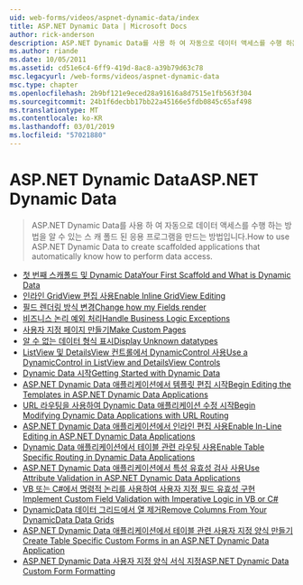 ```yaml
---
uid: web-forms/videos/aspnet-dynamic-data/index
title: ASP.NET Dynamic Data | Microsoft Docs
author: rick-anderson
description: ASP.NET Dynamic Data를 사용 하 여 자동으로 데이터 액세스를 수행 하는 방법을 알 수 있는 스 캐 폴드 된 응용 프로그램을 만드는 방법입니다.
ms.author: riande
ms.date: 10/05/2011
ms.assetid: cd51e6c4-6ff9-419d-8ac8-a39b79d63c78
msc.legacyurl: /web-forms/videos/aspnet-dynamic-data
msc.type: chapter
ms.openlocfilehash: 2b9bf121e9eced28a91616a8d7515e1fb563f304
ms.sourcegitcommit: 24b1f6decbb17bb22a45166e5fdb0845c65af498
ms.translationtype: MT
ms.contentlocale: ko-KR
ms.lasthandoff: 03/01/2019
ms.locfileid: "57021880"
---
```

<a name="aspnet-dynamic-data"></a><span data-ttu-id="be1f7-103">ASP.NET Dynamic Data</span><span class="sxs-lookup"><span data-stu-id="be1f7-103">ASP.NET Dynamic Data</span></span>
====================
> <span data-ttu-id="be1f7-104">ASP.NET Dynamic Data를 사용 하 여 자동으로 데이터 액세스를 수행 하는 방법을 알 수 있는 스 캐 폴드 된 응용 프로그램을 만드는 방법입니다.</span><span class="sxs-lookup"><span data-stu-id="be1f7-104">How to use ASP.NET Dynamic Data to create scaffolded applications that automatically know how to perform data access.</span></span>


- [<span data-ttu-id="be1f7-105">첫 번째 스캐폴드 및 Dynamic Data</span><span class="sxs-lookup"><span data-stu-id="be1f7-105">Your First Scaffold and What is Dynamic Data</span></span>](your-first-scaffold-and-what-is-dynamic-data.md)
- [<span data-ttu-id="be1f7-106">인라인 GridView 편집 사용</span><span class="sxs-lookup"><span data-stu-id="be1f7-106">Enable Inline GridView Editing</span></span>](how-do-i-enable-inline-gridview-editing.md)
- [<span data-ttu-id="be1f7-107">필드 렌더링 방식 변경</span><span class="sxs-lookup"><span data-stu-id="be1f7-107">Change how my Fields render</span></span>](how-do-i-change-how-my-fields-render.md)
- [<span data-ttu-id="be1f7-108">비즈니스 논리 예외 처리</span><span class="sxs-lookup"><span data-stu-id="be1f7-108">Handle Business Logic Exceptions</span></span>](how-do-i-handle-business-logic-exceptions.md)
- [<span data-ttu-id="be1f7-109">사용자 지정 페이지 만들기</span><span class="sxs-lookup"><span data-stu-id="be1f7-109">Make Custom Pages</span></span>](how-do-i-make-custom-pages.md)
- [<span data-ttu-id="be1f7-110">알 수 없는 데이터 형식 표시</span><span class="sxs-lookup"><span data-stu-id="be1f7-110">Display Unknown datatypes</span></span>](how-do-i-display-unknown-datatypes.md)
- [<span data-ttu-id="be1f7-111">ListView 및 DetailsView 컨트롤에서 DynamicControl 사용</span><span class="sxs-lookup"><span data-stu-id="be1f7-111">Use a DynamicControl in ListView and DetailsView Controls</span></span>](how-do-i-use-a-dynamiccontrol-in-listview-and-detailsview-controls.md)
- [<span data-ttu-id="be1f7-112">Dynamic Data 시작</span><span class="sxs-lookup"><span data-stu-id="be1f7-112">Getting Started with Dynamic Data</span></span>](getting-started-with-dynamic-data.md)
- [<span data-ttu-id="be1f7-113">ASP.NET Dynamic Data 애플리케이션에서 템플릿 편집 시작</span><span class="sxs-lookup"><span data-stu-id="be1f7-113">Begin Editing the Templates in ASP.NET Dynamic Data Applications</span></span>](begin-editing-the-templates-in-aspnet-dynamic-data-applications.md)
- [<span data-ttu-id="be1f7-114">URL 라우팅을 사용하여 Dynamic Data 애플리케이션 수정 시작</span><span class="sxs-lookup"><span data-stu-id="be1f7-114">Begin Modifying Dynamic Data Applications with URL Routing</span></span>](begin-modifying-dynamic-data-applications-with-url-routing.md)
- [<span data-ttu-id="be1f7-115">ASP.NET Dynamic Data 애플리케이션에서 인라인 편집 사용</span><span class="sxs-lookup"><span data-stu-id="be1f7-115">Enable In-Line Editing in ASP.NET Dynamic Data Applications</span></span>](enable-in-line-editing-in-aspnet-dynamic-data-applications.md)
- [<span data-ttu-id="be1f7-116">Dynamic Data 애플리케이션에서 테이블 관련 라우팅 사용</span><span class="sxs-lookup"><span data-stu-id="be1f7-116">Enable Table Specific Routing in Dynamic Data Applications</span></span>](how-to-enable-table-specific-routing-in-dynamic-data-applications.md)
- [<span data-ttu-id="be1f7-117">ASP.NET Dynamic Data 애플리케이션에서 특성 유효성 검사 사용</span><span class="sxs-lookup"><span data-stu-id="be1f7-117">Use Attribute Validation in ASP.NET Dynamic Data Applications</span></span>](how-to-use-attribute-validation-in-aspnet-dynamic-data-applications.md)
- [<span data-ttu-id="be1f7-118">VB 또는 C#에서 명령적 논리를 사용하여 사용자 지정 필드 유효성 구현</span><span class="sxs-lookup"><span data-stu-id="be1f7-118">Implement Custom Field Validation with Imperative Logic in VB or C#</span></span>](how-to-implement-custom-field-validation-with-imperative-logic-in-vb-or-c.md)
- [<span data-ttu-id="be1f7-119">DynamicData 데이터 그리드에서 열 제거</span><span class="sxs-lookup"><span data-stu-id="be1f7-119">Remove Columns From Your DynamicData Data Grids</span></span>](how-to-remove-columns-from-your-dynamicdata-data-grids.md)
- [<span data-ttu-id="be1f7-120">ASP.NET Dynamic Data 애플리케이션에서 테이블 관련 사용자 지정 양식 만들기</span><span class="sxs-lookup"><span data-stu-id="be1f7-120">Create Table Specific Custom Forms in an ASP.NET Dynamic Data Application</span></span>](how-to-create-table-specific-custom-forms-in-an-aspnet-dynamic-data-application.md)
- [<span data-ttu-id="be1f7-121">ASP.NET Dynamic Data 사용자 지정 양식 서식 지정</span><span class="sxs-lookup"><span data-stu-id="be1f7-121">ASP.NET Dynamic Data Custom Form Formatting</span></span>](aspnet-dynamic-data-custom-form-formatting.md)
